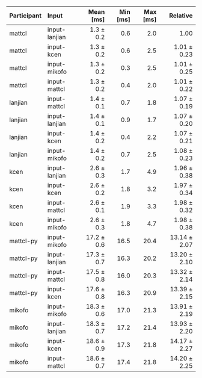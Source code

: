 | Participant | Input | Mean [ms] | Min [ms] | Max [ms] | Relative |
|:---|:---|---:|---:|---:|---:|
| mattcl | input-lanjian | 1.3 ± 0.2 | 0.6 | 2.0 | 1.00 |
| mattcl | input-kcen | 1.3 ± 0.2 | 0.6 | 2.5 | 1.01 ± 0.23 |
| mattcl | input-mikofo | 1.3 ± 0.2 | 0.3 | 2.5 | 1.01 ± 0.25 |
| mattcl | input-mattcl | 1.3 ± 0.2 | 0.4 | 2.0 | 1.01 ± 0.22 |
| lanjian | input-mattcl | 1.4 ± 0.1 | 0.7 | 1.8 | 1.07 ± 0.19 |
| lanjian | input-lanjian | 1.4 ± 0.1 | 0.9 | 1.7 | 1.07 ± 0.20 |
| lanjian | input-kcen | 1.4 ± 0.2 | 0.4 | 2.2 | 1.07 ± 0.21 |
| lanjian | input-mikofo | 1.4 ± 0.2 | 0.7 | 2.5 | 1.08 ± 0.23 |
| kcen | input-lanjian | 2.6 ± 0.3 | 1.7 | 4.9 | 1.96 ± 0.38 |
| kcen | input-kcen | 2.6 ± 0.2 | 1.8 | 3.2 | 1.97 ± 0.34 |
| kcen | input-mattcl | 2.6 ± 0.1 | 1.9 | 3.3 | 1.98 ± 0.32 |
| kcen | input-mikofo | 2.6 ± 0.3 | 1.8 | 4.7 | 1.98 ± 0.38 |
| mattcl-py | input-mikofo | 17.2 ± 0.6 | 16.5 | 20.4 | 13.14 ± 2.07 |
| mattcl-py | input-lanjian | 17.3 ± 0.7 | 16.3 | 20.2 | 13.20 ± 2.10 |
| mattcl-py | input-mattcl | 17.5 ± 0.8 | 16.0 | 20.3 | 13.32 ± 2.14 |
| mattcl-py | input-kcen | 17.6 ± 0.8 | 16.3 | 20.9 | 13.39 ± 2.15 |
| mikofo | input-mikofo | 18.3 ± 0.6 | 17.0 | 21.3 | 13.91 ± 2.19 |
| mikofo | input-lanjian | 18.3 ± 0.7 | 17.2 | 21.4 | 13.93 ± 2.20 |
| mikofo | input-kcen | 18.6 ± 0.9 | 17.3 | 21.8 | 14.17 ± 2.27 |
| mikofo | input-mattcl | 18.6 ± 0.7 | 17.4 | 21.8 | 14.20 ± 2.25 |
